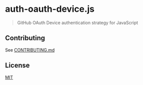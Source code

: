 # auth-oauth-device.js

> GitHub OAuth Device authentication strategy for JavaScript

## Contributing

See [CONTRIBUTING.md](CONTRIBUTING.md)

## License

[MIT](LICENSE)
